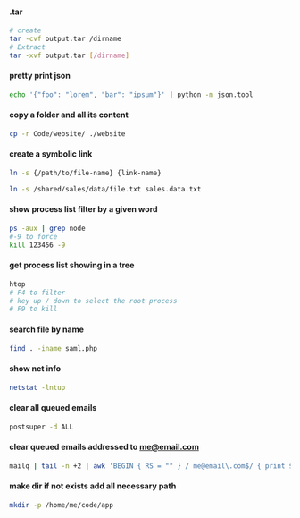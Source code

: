 #### .tar
```bash
# create
tar -cvf output.tar /dirname
# Extract
tar -xvf output.tar [/dirname]
```

#### pretty print json
```bash
echo '{"foo": "lorem", "bar": "ipsum"}' | python -m json.tool
```
#### copy a folder and all its content
 ```bash
 cp -r Code/website/ ./website
 ```   
      
#### create a symbolic link
```bash
ln -s {/path/to/file-name} {link-name}
```   
```bash
ln -s /shared/sales/data/file.txt sales.data.txt
```  

#### show process list filter by a given word
```bash
ps -aux | grep node
#-9 to force
kill 123456 -9
```

#### get process list showing in a tree
```bash
htop
# F4 to filter
# key up / down to select the root process
# F9 to kill
```

#### search file by name
```bash
find . -iname saml.php
```

#### show net info
```bash
netstat -lntup
```

#### clear all queued emails
```bash
postsuper -d ALL
```

#### clear queued emails addressed to me@email.com
```bash
mailq | tail -n +2 | awk 'BEGIN { RS = "" } / me@email\.com$/ { print $1 }' | tr -d '*!' | postsuper -d -
```

#### make dir if not exists add all necessary path
```bash
mkdir -p /home/me/code/app
```









